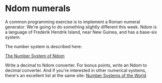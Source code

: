 # Ndom numerals

A common programming exercise is to implement a Roman numeral generator. We're going to do something slightly different
this week. Ndom is a language of Frederik Hendrik Island, near New Guinea, and has a base-six system. 

The number system is described here:

[The Number System of Ndom](http://www.sf.airnet.ne.jp/ts/language/number/ndom.html)

Write a decimal to Ndom converter. For bonus points, write an Ndom to decimal converter. And if you're interested in
other numerical systems, there's an excellent list at the same site: [Number Systems of the World](http://www.sf.airnet.ne.jp/ts/language/number.html)
